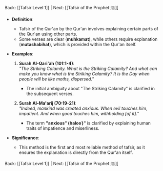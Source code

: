 Back: [[Tafsir Level 1]] | Next: [[Tafsir of the Prophet ﷺ]]

- **Definition**:  
  - Tafsir of the Qur'an by the Qur'an involves explaining certain parts of the Qur'an using other parts.  
  - Some verses are clear (**muhkamat**), while others require explanation (**mutashabihat**), which is provided within the Qur'an itself.

- **Examples**:
  1. **Surah Al-Qari'ah (101:1-4)**:  
     *"The Striking Calamity. What is the Striking Calamity? And what can make you know what is the Striking Calamity? It is the Day when people will be like moths, dispersed."*  
     - The initial ambiguity about "The Striking Calamity" is clarified in the subsequent verses.
     
  2. **Surah Al-Ma'arij (70:19-21)**:  
     *"Indeed, mankind was created anxious. When evil touches him, impatient. And when good touches him, withholding [of it]."*  
     - The term **"anxious" (halooʿ)"** is clarified by explaining human traits of impatience and miserliness.

- **Significance**:  
  - This method is the first and most reliable method of tafsir, as it ensures the explanation is directly from the Qur'an itself.

Back: [[Tafsir Level 1]] | Next: [[Tafsir of the Prophet ﷺ]]